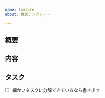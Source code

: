 ```yaml
---
name: feature
about: 機能テンプレート

---
```


<!-- [<画面名/機能名(あれば)>]<タイトル> -->
## 概要
## 内容
## タスク
- [ ] 細かいタスクに分解できているなら書き出す

<!-- タイトル先頭は [機能] -->
